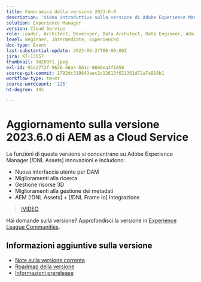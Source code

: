 ```yaml
---
title: Panoramica della versione 2023-6-0
description: 'Video introduttivo sulla versione di Adobe Experience Manager as a Cloud Service 2023.6.0Le funzioni di questa versione si concentrano sulle innovazioni Experience Manager Assets e includono: - Nuova interfaccia utente per i miglioramenti della ricerca DAM Miglioramenti della gestione delle risorse 3D Miglioramenti della gestione dei metadati AEM [!DNL Assets] + [!DNL Frame io]  Integrazione'
solution: Experience Manager
version: Cloud Service
role: Leader, Architect, Developer, Data Architect, Data Engineer, Admin, User
level: Beginner, Intermediate, Experienced
doc-type: Event
last-substantial-update: 2023-06-27T00:00:00Z
jira: KT-13557
thumbnail: 3420971.jpeg
exl-id: 91e2772f-9626-46a4-bb1c-0680ea3f1850
source-git-commit: 1792dc318643aec2c12613f621361d72a7a918b1
workflow-type: tm+mt
source-wordcount: '125'
ht-degree: 44%

---
```


# Aggiornamento sulla versione 2023.6.0 di AEM as a Cloud Service


Le funzioni di questa versione si concentrano su Adobe Experience Manager [!DNL Assets] innovazioni e includono:

* Nuova interfaccia utente per DAM
* Miglioramenti alla ricerca
* Gestione risorse 3D
* Miglioramenti alla gestione dei metadati
* AEM [!DNL Assets] + [!DNL Frame io] Integrazione

>[!VIDEO](https://video.tv.adobe.com/v/3420971/?learn=on)


Hai domande sulla versione?  Approfondisci la versione in [Experience League Communities](https://adobe.ly/444zA4U).

## Informazioni aggiuntive sulla versione

* [Note sulla versione corrente](https://experienceleague.adobe.com/docs/experience-manager-cloud-service/content/release-notes/home.html?lang=it)
* [Roadmap della versione](https://experienceleague.adobe.com/docs/experience-manager-release-information/aem-release-updates/update-releases-roadmap.html?lang=it)
* [Informazioni prerelease](https://experienceleague.adobe.com/docs/experience-manager-cloud-service/content/release-notes/prerelease.html?lang=it)
